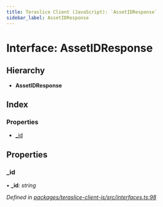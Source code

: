 ```yaml
---
title: Teraslice Client (JavaScript): `AssetIDResponse`
sidebar_label: AssetIDResponse
---
```


# Interface: AssetIDResponse

## Hierarchy

* **AssetIDResponse**

## Index

### Properties

* [_id](assetidresponse.md#_id)

## Properties

###  _id

• **_id**: *string*

*Defined in [packages/teraslice-client-js/src/interfaces.ts:98](https://github.com/terascope/teraslice/blob/653cf7530/packages/teraslice-client-js/src/interfaces.ts#L98)*

